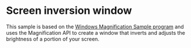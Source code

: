 Screen inversion window
========================

This sample is based on the [Windows Magnification Sample program](github.com/microsoft/Windows-classic-samples/tree/main/Samples/Magnification) and uses the Magnification API to create a window that inverts and adjusts the brightness of a portion of your screen. 
